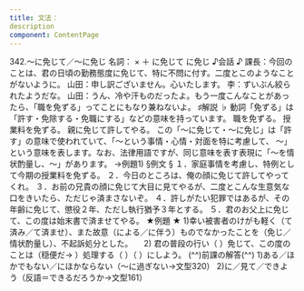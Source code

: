 ```yaml
---
title: 文法：
description
component: ContentPage
---
```



342.～に免じて／～に免じ
名詞： × ＋ に免じて に免じ
♪会話 ♪
課長：今回のことは、君の日頃の勤務態度に免じて、特に不問に付す。二度とこのようなことがないように。 山田：申し訳ございません。心いたします。
李：ずいぶん絞られたようだな。
山田：うん、冷や汗ものだったよ。もう一度こんなことがあったら、「職を免ずる」ってことにもなり兼ねないよ。
♯解説 ♭
動詞「免ずる」は「許す・免除する・免職にする」などの意味を持っています。
職を免ずる。
授業料を免ずる。
親に免じて許してやる。 この「～に免じて・～に免じ」は「許す」の意味で使われていて、「～という事情・心情・対面を特に考慮して、
～」という意味を表します。なお、法律用語ですが、同じ意味を表す表現に「～を情状酌量し、～」があります。
→例題1)
§例文 §
１．家庭事情を考慮し、特例として今期の授業料を免ずる。
２．今日のところは、俺の顔に免じて許してやってくれ。
３．お前の兄貴の顔に免じて大目に見てやるが、二度とこんな生意気な口をきいたら、ただじゃ済まさないぞ。
４．許しがたい犯罪ではあるが、その年齢に免じて、懲役２年、ただし執行猶予３年とする。
５．君のお父上に免じて、この度は始末書で済ませてやる。
★例題 ★
1)幸い被害者のけがも軽く（て済み／て済ませ）、また故意（による／に伴う）ものでなかったことを（免じ／
情状酌量し）、不起訴処分とした。    
2) 君の普段の行い（ ）免じて、この度のことは（穏便だ→ ）処理する（ ）（ ）にしよう。
(^^)前課の解答(^^)
1)ある／ほかでもない／にほかならない（～に過ぎない→文型320）
2)に／見て／できよう（反語＝できるだろうか→文型161）
